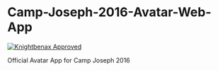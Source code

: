 # Camp-Joseph-2016-Avatar-Web-App

[![Knightbenax Approved](http://ephodng.com/knightbenax-badge.svg)](https://twitter.com/knightbenax)

Official Avatar App for Camp Joseph 2016